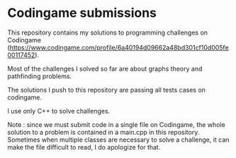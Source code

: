 # Codingame submissions
This repository contains my solutions to programming challenges on Codingame (https://www.codingame.com/profile/6a40194d09662a48bd301cf10d005fe00117452).

Most of the challenges I solved so far are about graphs theory and pathfinding problems.

The solutions I push to this repository are passing all tests cases on codingame.

I use only C++ to solve challenges.

Note : since we must submit code in a single file on Codingame, the whole solution to a problem is contained in a main.cpp in this repository. Sometimes when multiple classes are necessary to solve a challenge, it can make the file difficult to read, I do apologize for that.

